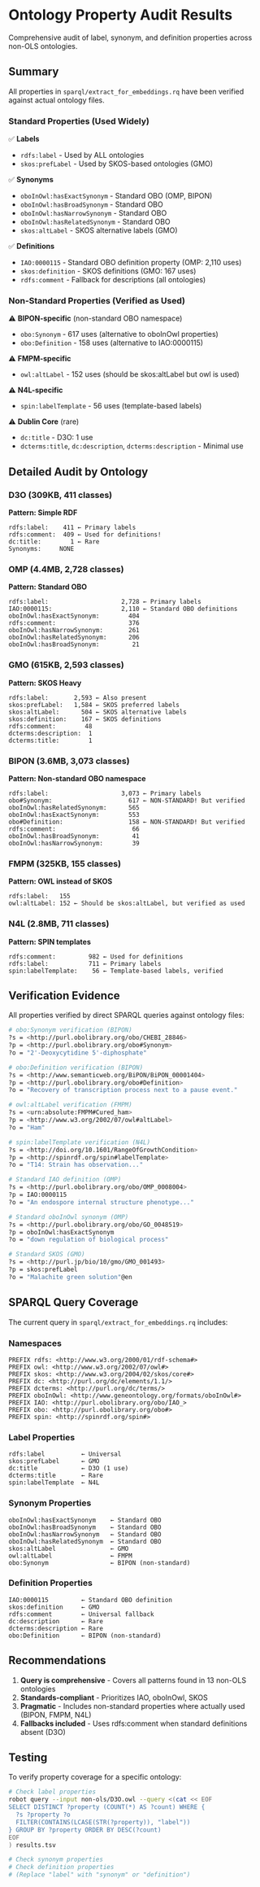 # Ontology Property Audit Results

Comprehensive audit of label, synonym, and definition properties across non-OLS ontologies.

## Summary

All properties in `sparql/extract_for_embeddings.rq` have been verified against actual ontology files.

### Standard Properties (Used Widely)

✅ **Labels**
- `rdfs:label` - Used by ALL ontologies
- `skos:prefLabel` - Used by SKOS-based ontologies (GMO)

✅ **Synonyms**
- `oboInOwl:hasExactSynonym` - Standard OBO (OMP, BIPON)
- `oboInOwl:hasBroadSynonym` - Standard OBO
- `oboInOwl:hasNarrowSynonym` - Standard OBO
- `oboInOwl:hasRelatedSynonym` - Standard OBO
- `skos:altLabel` - SKOS alternative labels (GMO)

✅ **Definitions**
- `IAO:0000115` - Standard OBO definition property (OMP: 2,110 uses)
- `skos:definition` - SKOS definitions (GMO: 167 uses)
- `rdfs:comment` - Fallback for descriptions (all ontologies)

### Non-Standard Properties (Verified as Used)

⚠️ **BIPON-specific** (non-standard OBO namespace)
- `obo:Synonym` - 617 uses (alternative to oboInOwl properties)
- `obo:Definition` - 158 uses (alternative to IAO:0000115)

⚠️ **FMPM-specific**
- `owl:altLabel` - 152 uses (should be skos:altLabel but owl is used)

⚠️ **N4L-specific**
- `spin:labelTemplate` - 56 uses (template-based labels)

⚠️ **Dublin Core** (rare)
- `dc:title` - D3O: 1 use
- `dcterms:title`, `dc:description`, `dcterms:description` - Minimal use

## Detailed Audit by Ontology

### D3O (309KB, 411 classes)
**Pattern: Simple RDF**
```
rdfs:label:    411 ← Primary labels
rdfs:comment:  409 ← Used for definitions!
dc:title:        1 ← Rare
Synonyms:     NONE
```

### OMP (4.4MB, 2,728 classes)
**Pattern: Standard OBO**
```
rdfs:label:                    2,728 ← Primary labels
IAO:0000115:                   2,110 ← Standard OBO definitions
oboInOwl:hasExactSynonym:        404
rdfs:comment:                    376
oboInOwl:hasNarrowSynonym:       261
oboInOwl:hasRelatedSynonym:      206
oboInOwl:hasBroadSynonym:         21
```

### GMO (615KB, 2,593 classes)
**Pattern: SKOS Heavy**
```
rdfs:label:       2,593 ← Also present
skos:prefLabel:   1,584 ← SKOS preferred labels
skos:altLabel:      504 ← SKOS alternative labels
skos:definition:    167 ← SKOS definitions
rdfs:comment:        48
dcterms:description:  1
dcterms:title:        1
```

### BIPON (3.6MB, 3,073 classes)
**Pattern: Non-standard OBO namespace**
```
rdfs:label:                    3,073 ← Primary labels
obo#Synonym:                     617 ← NON-STANDARD! But verified
oboInOwl:hasRelatedSynonym:      565
oboInOwl:hasExactSynonym:        553
obo#Definition:                  158 ← NON-STANDARD! But verified
rdfs:comment:                     66
oboInOwl:hasBroadSynonym:         41
oboInOwl:hasNarrowSynonym:        39
```

### FMPM (325KB, 155 classes)
**Pattern: OWL instead of SKOS**
```
rdfs:label:   155
owl:altLabel: 152 ← Should be skos:altLabel, but verified as used
```

### N4L (2.8MB, 711 classes)
**Pattern: SPIN templates**
```
rdfs:comment:         982 ← Used for definitions
rdfs:label:           711 ← Primary labels
spin:labelTemplate:    56 ← Template-based labels, verified
```

## Verification Evidence

All properties verified by direct SPARQL queries against ontology files:

```bash
# obo:Synonym verification (BIPON)
?s = <http://purl.obolibrary.org/obo/CHEBI_28846>
?p = <http://purl.obolibrary.org/obo#Synonym>
?o = "2'-Deoxycytidine 5'-diphosphate"

# obo:Definition verification (BIPON)
?s = <http://www.semanticweb.org/BiPON/BiPON_00001404>
?p = <http://purl.obolibrary.org/obo#Definition>
?o = "Recovery of transcription process next to a pause event."

# owl:altLabel verification (FMPM)
?s = <urn:absolute:FMPM#Cured_ham>
?p = <http://www.w3.org/2002/07/owl#altLabel>
?o = "Ham"

# spin:labelTemplate verification (N4L)
?s = <http://doi.org/10.1601/RangeOfGrowthCondition>
?p = <http://spinrdf.org/spin#labelTemplate>
?o = "T14: Strain has observation..."

# Standard IAO definition (OMP)
?s = <http://purl.obolibrary.org/obo/OMP_0008004>
?p = IAO:0000115
?o = "An endospore internal structure phenotype..."

# Standard oboInOwl synonym (OMP)
?s = <http://purl.obolibrary.org/obo/GO_0048519>
?p = oboInOwl:hasExactSynonym
?o = "down regulation of biological process"

# Standard SKOS (GMO)
?s = <http://purl.jp/bio/10/gmo/GMO_001493>
?p = skos:prefLabel
?o = "Malachite green solution"@en
```

## SPARQL Query Coverage

The current query in `sparql/extract_for_embeddings.rq` includes:

### Namespaces
```sparql
PREFIX rdfs: <http://www.w3.org/2000/01/rdf-schema#>
PREFIX owl: <http://www.w3.org/2002/07/owl#>
PREFIX skos: <http://www.w3.org/2004/02/skos/core#>
PREFIX dc: <http://purl.org/dc/elements/1.1/>
PREFIX dcterms: <http://purl.org/dc/terms/>
PREFIX oboInOwl: <http://www.geneontology.org/formats/oboInOwl#>
PREFIX IAO: <http://purl.obolibrary.org/obo/IAO_>
PREFIX obo: <http://purl.obolibrary.org/obo#>
PREFIX spin: <http://spinrdf.org/spin#>
```

### Label Properties
```sparql
rdfs:label          ← Universal
skos:prefLabel      ← GMO
dc:title            ← D3O (1 use)
dcterms:title       ← Rare
spin:labelTemplate  ← N4L
```

### Synonym Properties
```sparql
oboInOwl:hasExactSynonym    ← Standard OBO
oboInOwl:hasBroadSynonym    ← Standard OBO
oboInOwl:hasNarrowSynonym   ← Standard OBO
oboInOwl:hasRelatedSynonym  ← Standard OBO
skos:altLabel               ← GMO
owl:altLabel                ← FMPM
obo:Synonym                 ← BIPON (non-standard)
```

### Definition Properties
```sparql
IAO:0000115         ← Standard OBO definition
skos:definition     ← GMO
rdfs:comment        ← Universal fallback
dc:description      ← Rare
dcterms:description ← Rare
obo:Definition      ← BIPON (non-standard)
```

## Recommendations

1. **Query is comprehensive** - Covers all patterns found in 13 non-OLS ontologies
2. **Standards-compliant** - Prioritizes IAO, oboInOwl, SKOS
3. **Pragmatic** - Includes non-standard properties where actually used (BIPON, FMPM, N4L)
4. **Fallbacks included** - Uses rdfs:comment when standard definitions absent (D3O)

## Testing

To verify property coverage for a specific ontology:

```bash
# Check label properties
robot query --input non-ols/D3O.owl --query <(cat << EOF
SELECT DISTINCT ?property (COUNT(*) AS ?count) WHERE {
  ?s ?property ?o
  FILTER(CONTAINS(LCASE(STR(?property)), "label"))
} GROUP BY ?property ORDER BY DESC(?count)
EOF
) results.tsv

# Check synonym properties
# Check definition properties
# (Replace "label" with "synonym" or "definition")
```
